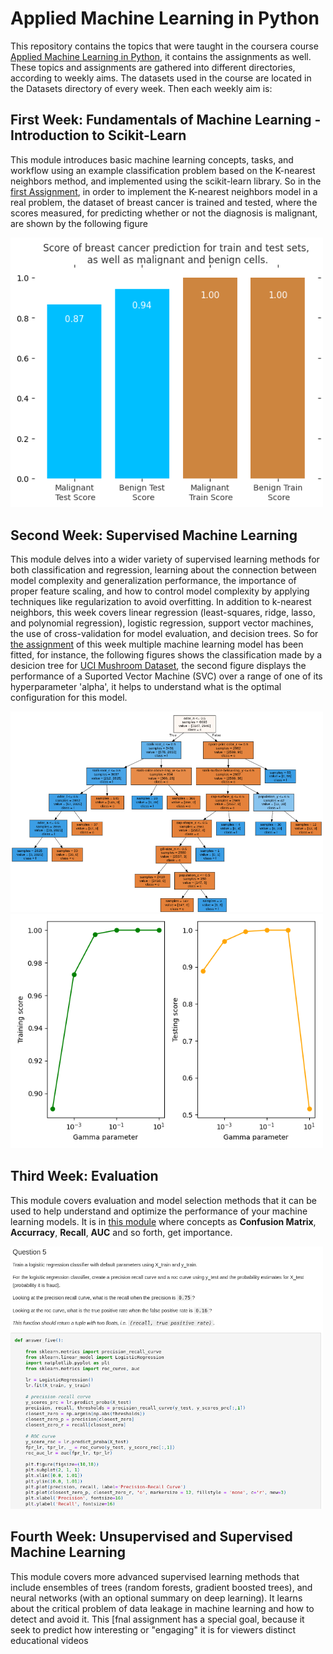 # Applied Machine Learning in Python

This repository contains the topics that were taught in the coursera course [Applied Machine Learning in Python](https://www.coursera.org/learn/python-machine-learning), it contains the assignments as well. These topics and assignments are gathered into different directories, according to weekly aims. The datasets used in the course are located in the Datasets directory of every week. Then each weekly aim is:

## First Week: Fundamentals of Machine Learning - Introduction to Scikit-Learn
This module introduces basic machine learning concepts, tasks, and workflow using an example classification problem based on the K-nearest neighbors method, and implemented using the scikit-learn library. So in the [first Assignment](https://github.com/jpradas1/Applied_Machine-Learning_Python/blob/master/Week_1/Assignment_1.ipynb), in order to implement the K-nearest neighbors model in a real problem, the dataset of breast cancer is trained and tested, where the scores measured, for predicting whether or not the diagnosis is malignant, are shown by the following figure

<img src="./.assets/assignment1.png" width="500">

## Second Week: Supervised Machine Learning
This module delves into a wider variety of supervised learning methods for both classification and regression, learning about the connection between model complexity and generalization performance, the importance of proper feature scaling, and how to control model complexity by applying techniques like regularization to avoid overfitting. In addition to k-nearest neighbors, this week covers linear regression (least-squares, ridge, lasso, and polynomial regression), logistic regression, support vector machines, the use of cross-validation for model evaluation, and decision trees. So for [the assignment](https://github.com/jpradas1/Applied_Machine-Learning_Python/blob/master/Week_2/Assignment_2.ipynb) of this week multiple machine learning model has been fitted, for instance, the following figures shows the classification made by a desicion tree for [UCI Mushroom Dataset](https://archive.ics.uci.edu/ml/datasets/Mushroom?ref=datanews.io), the second figure displays the performance of a Suported Vector Machine (SVC) over a range of one of its hyperparameter 'alpha', it helps to understand what is the optimal configuration for this model.

<img src="./.assets/assignment2_1.png" width="500">
<img src="./.assets/assignment2_2.png" width="500">

## Third Week: Evaluation
This module covers evaluation and model selection methods that it can be used to help understand and optimize the performance of your machine learning models. It is in [this module](https://github.com/jpradas1/Applied_Machine-Learning_Python/blob/master/Week_3/Assignment_3.ipynb) where concepts as **Confusion Matrix**, **Accurracy**, **Recall**, **AUC** and so forth, get importance.

<img src="./.assets/assignment3.png" width="500">

## Fourth Week: Unsupervised and Supervised Machine Learning
This module covers more advanced supervised learning methods that include ensembles of trees (random forests, gradient boosted trees), and neural networks (with an optional summary on deep learning). It learns about the critical problem of data leakage in machine learning and how to detect and avoid it. This [fnal assignment has a special goal, because it seek to predict how interesting or "engaging" it is for viewers distinct educational videos
